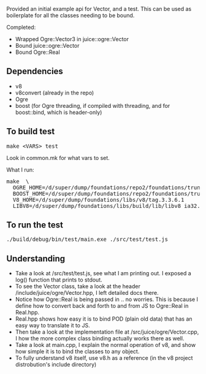 

Provided an initial example api for Vector, and a test. This can be used as boilerplate for all the classes needing to be bound.

Completed:
* Wrapped Ogre::Vector3 in juice::ogre::Vector
* Bound juice::ogre::Vector
* Bound Ogre::Real


## Dependencies

* v8
* v8convert (already in the repo)
* Ogre
* boost (for Ogre threading, if compiled with threading, and for boost::bind, which is header-only)

## To build test

<pre>
make &lt;VARS&gt; test
</pre>


Look in common.mk for what vars to set.

What I run:
<pre>
make  \
  OGRE_HOME=/d/super/dump/foundations/repo2/foundations/trunk/libs/ogre             \
  BOOST_HOME=/d/super/dump/foundations/repo2/foundations/trunk/libs/boost_1_44_0    \
  V8_HOME=/d/super/dump/foundations/libs/v8/tag.3.3.6.1                             \
  LIBV8=/d/super/dump/foundations/libs/build/lib/libv8_ia32.a test
</pre>

## To run the test
<pre>
./build/debug/bin/test/main.exe ./src/test/test.js
</pre>

## Understanding

* Take a look at /src/test/test.js, see what I am printing out. I exposed a log() function that prints to stdout.
* To see the Vector class, take a look at the header /include/juice/ogre/Vector.hpp, I left detailed docs there.
* Notice how Ogre::Real is being passed in .. no worries. This is because I define how to convert back and forth to and from JS to Ogre::Real in Real.hpp.
* Real.hpp shows how easy it is to bind POD (plain old data) that has an easy way to translate it to JS.
* Then take a look at the implementation file at /src/juice/ogre/Vector.cpp, I how the more complex class binding actually works there as well.
* Take a look at main.cpp, I explain the normal operation of v8, and show how simple it is to bind the classes to any object.
* To fully understand v8 itself, use v8.h as a reference (in the v8 project distrobution's include directory)



